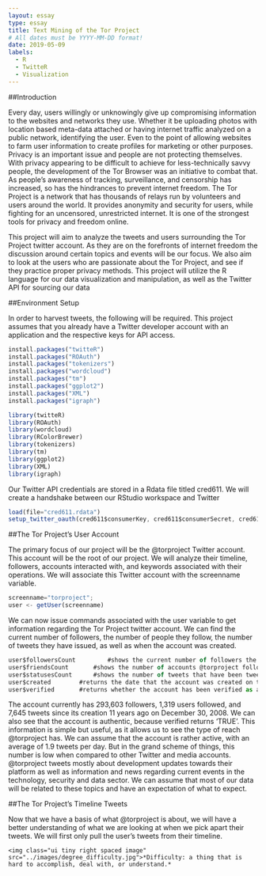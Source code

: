 ```yaml
---
layout: essay
type: essay
title: Text Mining of the Tor Project
# All dates must be YYYY-MM-DD format!
date: 2019-05-09
labels:
  - R
  - TwitteR
  - Visualization
---
```

##Introduction

Every day, users willingly or unknowingly give up compromising information to the websites and networks they use. Whether it be uploading photos with location based meta-data attached or having internet traffic analyzed on a public network, identifying the user. Even to the point of allowing websites to farm user information to create profiles for marketing or other purposes. Privacy is an important issue and people are not protecting themselves. With privacy appearing to be difficult to achieve for less-technically savvy people, the development of the Tor Browser was an initiative to combat that. As people’s awareness of tracking, surveillance, and censorship has increased, so has the hindrances to prevent internet freedom. The Tor Project is a network that has thousands of relays run by volunteers and users around the world. It provides anonymity and security for users, while fighting for an uncensored, unrestricted internet. It is one of the strongest tools for privacy and freedom online. 

This project will aim to analyze the tweets and users surrounding the Tor Project twitter account. As they are on the forefronts of internet freedom the discussion around certain topics and events will be our focus. We also aim to look at the users who are passionate about the Tor Project, and see if they practice proper privacy methods. This project will utilize the R language for our data visualization and manipulation, as well as the Twitter API for sourcing our data

##Environment Setup

In order to harvest tweets, the following will be required. This project assumes that you already have a Twitter developer account with an application and the respective keys for API access.

```js
install.packages("twitteR")
install.packages("ROAuth")
install.packages("tokenizers")
install.packages("wordcloud")
install.packages("tm")
install.packages("ggplot2")
install.packages("XML")
install.packages("igraph")

library(twitteR)
library(ROAuth)
library(wordcloud)
library(RColorBrewer)
library(tokenizers)
library(tm)
library(ggplot2)
library(XML)
library(igraph)
```

Our Twitter API credentials are stored in a Rdata file titled cred611. We will create a handshake between our RStudio workspace and Twitter

```js
load(file="cred611.rdata")
setup_twitter_oauth(cred611$consumerKey, cred611$consumerSecret, cred611$oauthKey, cred611$oauthSecret)
```

##The Tor Project’s User Account

The primary focus of our project will be the @torproject Twitter account. This account will be the root of our project. We will analyze their timeline, followers, accounts interacted with, and keywords associated with their operations. We will associate this Twitter account with the screenname variable. 

```js
screenname="torproject";
user <- getUser(screenname)
```

We can now issue commands associated with the user variable to get information regarding the Tor Project twitter account. We can find the current number of followers, the number of people they follow, the number of tweets they have issued, as well as when the account was created. 

```js
user$followersCount 		#shows the current number of followers the account has
user$friendsCount		#shows the number of accounts @torproject follows
user$statusesCount		#shows the number of tweets that have been tweeted
user$created		#returns the date that the account was created on the Twitter platform
user$verified		#returns whether the account has been verified as authentic by Twitter
```

The account currently has 293,603 followers, 1,319 users followed, and 7,645 tweets since its creation 11 years ago on December 30, 2008. We can also see that the account is authentic, because verified returns ‘TRUE’. This information is simple but useful, as it allows us to see the type of reach @torproject has. We can assume that the account is rather active, with an average of 1.9 tweets per day. But in the grand scheme of things, this number is low when compared to other Twitter and media accounts. @torproject tweets mostly about development updates towards their platform as well as information and news regarding current events in the technology, security and data sector. We can assume that most of our data will be related to these topics and have an expectation of what to expect.

##The Tor Project’s Timeline Tweets

Now that we have a basis of what @torproject is about, we will have a better understanding of what we are looking at when we pick apart their tweets. We will first only pull the user’s tweets from their timeline.


```
<img class="ui tiny right spaced image" src="../images/degree_difficulty.jpg">*Difficulty: a thing that is hard to accomplish, deal with, or understand.*
```
